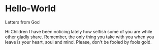# Hello-World
Letters from God


Hi Children
I have been noticing lately how selfish some of you are while other gladly share.  Remember, the only thing you take with you when you leave is your heart, soul and mind.  Please, don't be fooled by fools gold.
